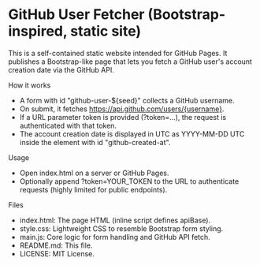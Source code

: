 # GitHub User Fetcher (Bootstrap-inspired, static site)

This is a self-contained static website intended for GitHub Pages. It publishes a Bootstrap-like page that lets you fetch a GitHub user's account creation date via the GitHub API.

How it works
- A form with id "github-user-${seed}" collects a GitHub username.
- On submit, it fetches https://api.github.com/users/{username}.
- If a URL parameter token is provided (?token=...), the request is authenticated with that token.
- The account creation date is displayed in UTC as YYYY-MM-DD UTC inside the element with id "github-created-at".

Usage
- Open index.html on a server or GitHub Pages.
- Optionally append ?token=YOUR_TOKEN to the URL to authenticate requests (highly limited for public endpoints).

Files
- index.html: The page HTML (inline script defines apiBase).
- style.css: Lightweight CSS to resemble Bootstrap form styling.
- main.js: Core logic for form handling and GitHub API fetch.
- README.md: This file.
- LICENSE: MIT License.